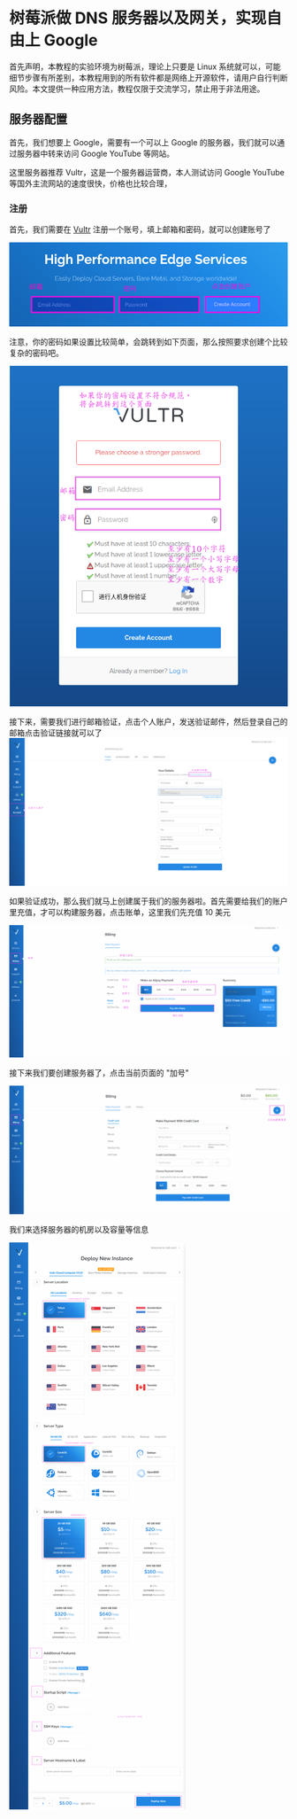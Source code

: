 # 树莓派做 DNS 服务器以及网关，实现自由上 Google
首先声明，本教程的实验环境为树莓派，理论上只要是 Linux 系统就可以，可能细节步骤有所差别，本教程用到的所有软件都是网络上开源软件，请用户自行判断风险。本文提供一种应用方法，教程仅限于交流学习，禁止用于非法用途。



## 服务器配置

首先，我们想要上 Google，需要有一个可以上 Google 的服务器，我们就可以通过服务器中转来访问 Google YouTube 等网站。



这里服务器推荐 Vultr，这是一个服务器运营商，本人测试访问 Google YouTube 等国外主流网站的速度很快，价格也比较合理，



### 注册

首先，我们需要在 [Vultr](https://www.vultr.com/?ref=8038470) 注册一个账号，填上邮箱和密码，就可以创建账号了



![img0](./pic/server/0.png)

注意，你的密码如果设置比较简单，会跳转到如下页面，那么按照要求创建个比较复杂的密码吧。

![img1](./pic/server/1.png)



接下来，需要我们进行邮箱验证，点击个人账户，发送验证邮件，然后登录自己的邮箱点击验证链接就可以了![img2](./pic/server/2.png)



如果验证成功，那么我们就马上创建属于我们的服务器啦。首先需要给我们的账户里充值，才可以构建服务器，点击账单，这里我们先充值 10 美元

![img3](./pic/server/3.png)



接下来我们要创建服务器了，点击当前页面的 "加号"

![4](./pic/server/4.png)



我们来选择服务器的机房以及容量等信息

![img3](./pic/server/5.png)